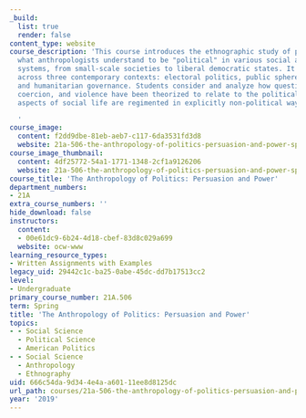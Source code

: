 ```yaml
---
_build:
  list: true
  render: false
content_type: website
course_description: 'This course introduces the ethnographic study of politics, i.e.,
  what anthropologists understand to be "political" in various social and economic
  systems, from small-scale societies to liberal democratic states. It examines politics
  across three contemporary contexts: electoral politics, public spheres, bureaucracies
  and humanitarian governance. Students consider and analyze how questions of authority,
  coercion, and violence have been theorized to relate to the political, and how some
  aspects of social life are regimented in explicitly non-political ways.

  '
course_image:
  content: f2dd9dbe-81eb-aeb7-c117-6da3531fd3d8
  website: 21a-506-the-anthropology-of-politics-persuasion-and-power-spring-2019
course_image_thumbnail:
  content: 4df25772-54a1-1771-1348-2cf1a9126206
  website: 21a-506-the-anthropology-of-politics-persuasion-and-power-spring-2019
course_title: 'The Anthropology of Politics: Persuasion and Power'
department_numbers:
- 21A
extra_course_numbers: ''
hide_download: false
instructors:
  content:
  - 00e61dc9-6b24-4d18-cbef-83d8c029a699
  website: ocw-www
learning_resource_types:
- Written Assignments with Examples
legacy_uid: 29442c1c-ba25-0abe-45dc-dd7b17513cc2
level:
- Undergraduate
primary_course_number: 21A.506
term: Spring
title: 'The Anthropology of Politics: Persuasion and Power'
topics:
- - Social Science
  - Political Science
  - American Politics
- - Social Science
  - Anthropology
  - Ethnography
uid: 666c54da-9d34-4e4a-a601-11ee8d8125dc
url_path: courses/21a-506-the-anthropology-of-politics-persuasion-and-power-spring-2019
year: '2019'
---
```


